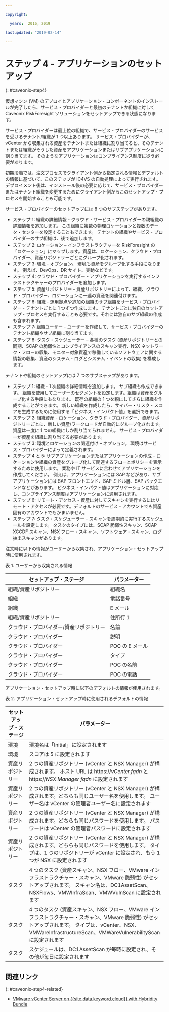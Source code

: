 ```yaml
---

copyright:

  years:  2016, 2019

lastupdated: "2019-02-14"

---
```


# ステップ 4 - アプリケーションのセットアップ
{: #caveonix-step4}

仮想マシン (VM) のデプロイとアプリケーション・コンポーネントのインストールが完了したら、サービス・プロバイダーと最初のテナントか組織に対して Caveonix RiskForesight ソリューションをセットアップできる状態になります。

サービス・プロバイダーは最上位の組織で、サービス・プロバイダーのサービスを受けるテナント/組織が 1 つ以上あります。 サービス・プロバイダーが、vCenter から収集される資産をテナントまたは組織に割り当てると、そのテナントまたは組織がそうした資産をアプリケーションまたはサブアプリケーションに割り当てます。 そのようなアプリケーションはコンプライアンス制度に従う必要があります。

初期段階では、注文プロセスでクライアント側から指定される情報とデフォルトの情報に基づいて、このステップが IC4VS の自動処理によって実行されます。 デプロイメント後は、インストール後の必要に応じて、サービス・プロバイダーまたはテナント組織を変更するためにクライアント側からこのセットアップ・プロセスを開始することも可能です。

サービス・プロバイダーのセットアップには 8 つのサブステップがあります。
-	ステップ 1: 組織の詳細情報 - クラウド・サービス・プロバイダーの親組織の詳細情報を追加します。 この組織に複数の物理ロケーションと複数のデータ・センターを設定することもできます。 テナントの組織やサービス・プロバイダーのサブ組織は、後で追加します。
-	ステップ 2: ロケーション – インフラストラクチャーを RiskForesight の「ロケーション」にマップします。資産は、ロケーション、クラウド・プロバイダー、資産リポジトリーごとにグループ化されます。
-	ステップ 3: 環境 - オプション。 環境も資産をグループ化する手段になります。 例えば、DevOps、DR サイト、実動などです。
-	ステップ 4: クラウド・プロバイダー - アプリケーションを実行するインフラストラクチャーのプロバイダーを追加します。
-	ステップ 5: 資産リポジトリー - 資産リポジトリーによって、組織、クラウド・プロバイダー、ロケーションに一連の資産を関連付けます。
-	ステップ 6: 組織 - 運用拠点や追加の組織のサブ組織をサービス・プロバイダー・テナントごとに 1 つずつ作成します。 テナントごとに独自のセットアップ・プロセスを実行することも必要です。それには独自のサブ組織の作成も含まれます。
-	ステップ 7: 組織ユーザー - ユーザーを作成して、サービス・プロバイダーのテナント組織やサブ組織に割り当てます。
-	ステップ 8: タスク・スケジューラー – 各種のタスク (資産リポジトリーとの同期、SCAP の脆弱性とコンプライアンスのスキャン実行、NSX ネットワーク・フローの収集、モニター対象資産で稼働しているソフトウェアに関する情報の収集、資産のシステム・ログとシステム・イベントの収集) を構成します。

テナントや組織のセットアップには 7 つのサブステップがあります。

-	ステップ 1: 組織 - 1 次組織の詳細情報を追加します。 サブ組織も作成できます。 組織を使用してユーザーのセグメントを設定します。組織は資産をグループ化する手段にもなります。 既存の組織の 1 つを親にしてさらに組織を作成することができます。 新しい組織を作成したら、サイバー・リスク・スコアを生成するために使用する「ビジネス・インパクト値」を選択できます。
-	ステップ 2: 組織資産 - ロケーション、クラウド・プロバイダー、資産リポジトリーごとに、新しい資産/ワークロードが自動的にグループ化されます。 資産は一度に 1 つの組織にしか割り当てられません。 サービス・プロバイダーが資産を組織に割り当てる必要があります。
-	ステップ 3: 環境とロケーションの関連付け – オプション。 環境はサービス・プロバイダーによって定義されます。
-	ステップ 4 と 5: サブアプリケーションまたはアプリケーションの作成 – ロケーションや組織の資産をグループ化して関連するフローとポリシーを表示するために使用します。 業務や IT サービスに合わせてアプリケーションを作成してください。 例えば、アプリケーションには SAP などがあり、サブアプリケーションには SAP フロントエンド、SAP ミドル層、SAP バックエンドなどがあります。 ビジネス・インパクト値はアプリケーションに対応し、コンプライアンス制度はアプリケーションに適用されます。
-	ステップ 6: リモート・アクセス - 資産に対してスキャンを実行するにはリモート・アクセスが必要です。デフォルトのサービス・アカウントでも資産固有のアカウントでもかまいません。
-	ステップ 7: タスク・スケジューラー - スキャンを周期的に実行するスケジュールを設定します。 タスクのタイプには、SCAP 脆弱性スキャン、SCAP XCCDF スキャン、NSX フロー・スキャン、ソフトウェア・スキャン、ログ抽出スキャンがあります。

注文時に以下の情報がユーザーから収集され、アプリケーション・セットアップ時に使用されます。

表 1. ユーザーから収集される情報

|セットアップ・ステージ |パラメーター |
|---|---|
|組織/資産リポジトリー  |組織名 |
|組織 |電話番号 |
|組織 |E メール |
|組織/資産リポジトリー |住所行 1 |
|クラウド・プロバイダー/資産リポジトリー |名前 |
|クラウド・プロバイダー |説明 |
|クラウド・プロバイダー |POC の E メール |
|クラウド・プロバイダー |タイプ|
|クラウド・プロバイダー |POC の名前 |
|クラウド・プロバイダー |POC の電話 |

アプリケーション・セットアップ時に以下のデフォルトの情報が使用されます。

表 2. アプリケーション・セットアップ時に使用されるデフォルトの情報

|セットアップ・ステージ |パラメーター |
|---|---|
|環境 |環境名は「Initial」に設定されます|
|環境 | スコアは 5 に設定されます|
|資産リポジトリー |2 つの資産リポジトリー (vCenter と NSX Manager) が構成されます。 ホスト URL は https://*vCenter fqdn* と https://*NSX Manager fqdn* に設定されます|
|資産リポジトリー |2 つの資産リポジトリー (vCenter と NSX Manager) が構成されます。どちらも同じユーザー名を使用します。 ユーザー名は vCenter の管理者ユーザー名に設定されます|
|資産リポジトリー |2 つの資産リポジトリー (vCenter と NSX Manager) が構成されます。どちらも同じパスワードを使用します。 パスワードは vCenter の管理者パスワードに設定されます
|資産リポジトリー |2 つの資産リポジトリー (vCenter と NSX Manager) が構成されます。どちらも同じパスワードを使用します。 タイプは、1 つのリポジトリーが vCenter に設定され、もう 1 つが NSX に設定されます
|タスク |4 つのタスク (資産スキャン、NSX フロー、VMware インフラストラクチャー・スキャン、VMware 脆弱性) がセットアップされます。 スキャン名は、DC1AssetScan、NSXFlows、VMWInfraScan、VMWVulnScan に設定されます |
|タスク |4 つのタスク (資産スキャン、NSX フロー、VMware インフラストラクチャー・スキャン、VMware 脆弱性) がセットアップされます。 タイプは、vCenter、NSX、VMWareInfrastructureScan、VMWareVulnerabilityScan に設定されます |
|タスク |スケジュールは、DC1AssetScan が毎時に設定され、その他が毎日に設定されます |

## 関連リンク
{: #caveonix-step4-related}

* [VMware vCenter Server on {{site.data.keyword.cloud}} with Hybridity Bundle](/docs/services/vmwaresolutions/archiref/vcs?topic=vmware-solutions-vcs-hybridity-intro)
